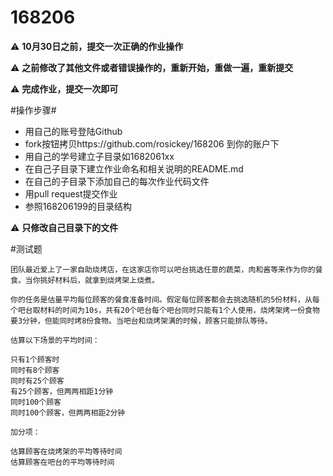 # 168206

:warning: **10月30日之前，提交一次正确的作业操作**

:warning: **之前修改了其他文件或者错误操作的，重新开始，重做一遍，重新提交**

:warning: **完成作业，提交一次即可**

#操作步骤#
 - 用自己的账号登陆Github
 - fork按钮拷贝https://github.com/rosickey/168206 到你的账户下
 - 用自己的学号建立子目录如1682061xx
 - 在自己子目录下建立作业命名和相关说明的README.md
 - 在自己的子目录下添加自己的每次作业代码文件
 - 用pull request提交作业
 - 参照168206199的目录结构
 
 :warning: **只修改自己目录下的文件**
 
#测试题

    团队最近爱上了一家自助烧烤店，在这家店你可以吧台挑选任意的蔬菜，肉和酱等来作为你的餐食。当你挑好材料后，就拿到烧烤架上烧煮。

    你的任务是估量平均每位顾客的餐食准备时间。假定每位顾客都会去挑选随机的5份材料，从每个吧台取材料的时间为10s，共有20个吧台每个吧台同时只能有1个人使用，烧烤架烤一份食物要3分钟，但能同时烤8份食物。当吧台和烧烤架满的时候，顾客只能排队等待。

    估算以下场景的平均时间：

    只有1个顾客时
    同时有8个顾客
    同时有25个顾客
    有25个顾客，但两两相距1分钟
    同时100个顾客
    同时100个顾客，但两两相距2分钟

    加分项：

    估算顾客在烧烤架的平均等待时间
    估算顾客在吧台的平均等待时间

 
